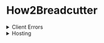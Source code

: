 # How2Breadcutter
<details>
  <summary>Client Errors</summary>
 
  - 4206: Your device isn't connecting to the server properly. Check your proxy settings (Fiddler, mitm, etc) and try again.
    - Potential places for error:
      - The client cannot properly establish an encrypted connection to the local server.
      - The server is not properly handling the query_cur_region request.
      - Your proxy isn't setup properly and isn't redirecting the `query_cur_region` request.
    - Solutions to the problem:
      - Add the keystore.p12 certificate to your system's trusted certificate root authority list.
      - Double-check if you can access [this web URL](https://127.0.0.1/query_cur_region) in your respective browser.
      - Check the settings for the proxy you are using (ex. Fiddler with its Fiddlerscript, MiTMProxy with its Python script, etc.)
</details>
<details>
  <summary>Hosting</summary>
 
  1. [How to host in Pterodactyl](../../blob/main/hosting/pterodactyl.md)
</details>

